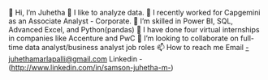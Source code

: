 👋 Hi, I’m Juhetha
👀 I like to analyze data.
📒 I recently worked for Capgemini as an Associate Analyst - Corporate.
🌱 I’m skilled in Power BI, SQL, Advanced Excel, and  Python(pandas)
📘 I have done four virtual internships in companies like  Accenture and PwC
💞️ I’m looking to collaborate on full-time data analyst/business analyst job roles
📫 How to reach me Email -juhethamarlapalli@gmail.com Linkedin -(http://www.linkedin.com/in/samson-juhetha-m-)

<!---
Juhe-M/Juhe-M is a ✨ special ✨ repository because its `README.md` (this file) appears on your GitHub profile.
You can click the Preview link to take a look at your changes.
--->
